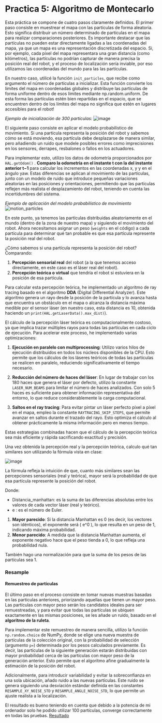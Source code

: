 # Practica 5: Algoritmo de Montecarlo
Esta práctica se compone de cuatro pasos claramente definidos. El primer paso consiste en muestrear el mapa con las partículas de forma aleatoria. Esto significa distribuir un número determinado de partículas en el mapa para realizar comparaciones posteriores. Es importante destacar que las partículas no pueden estar directamente ligadas a las coordenadas del mapa, ya que un mapa es una representación discretizada del espacio. Si, por ejemplo, cada píxel del mapa representara una gran distancia (como kilómetros), las partículas no podrían capturar de manera precisa la posición real del robot, y el proceso de localización sería inviable, por eso utilizamos las coordenadas del mundo para las
las partículas.

En nuestro caso, utilicé la función `init_particles`, que recibe como argumento el número de partículas a inicializar. Esta función convierte los límites del mapa en coordenadas globales y distribuye las partículas de forma uniforme dentro de esos límites mediante np.random.uniform. De esta forma las partículas estén bien repartidas en el espacio, que se encuentren dentro de los límites del mapa no significa que estén en lugares accesibles para el robot!

*Ejemplo de inicialización de 300 partículas:*
![image](https://github.com/user-attachments/assets/d56f476b-f7b5-48f1-abcb-63d07d10f4a2)


El siguiente paso consiste en aplicar el modelo probabilístico de movimiento. Si una partícula representa la posición del robot y sabemos cómo se está moviendo, esa partícula debe desplazarse de manera similar, pero añadiendo un ruido que modele posibles errores como imprecisiones en los sensores, derrapes, resbalones o fallos en los actuadores.

Para implementar esto, utilizo los datos de odometría proporcionados por `HAL.getOdom()` . **Comparo la odometría en el instante t con la del instante anterior t−1** para calcular los incrementos en las coordenadas x, y y en el ángulo yaw. Estas diferencias se aplican al movimiento de las partículas, junto con un modelo de ruido que introduce pequeñas variaciones aleatorias en las posiciones y orientaciones, permitiendo que las partículas reflejen más realista el desplazamiento del robot, teniendo en cuenta las incertidumbres del sistema.

*Ejemplo de aplicación del modelo probabilístico de movimiento*<br>
![motion_particles](https://github.com/user-attachments/assets/e6921a57-1ea8-485a-9ace-14570b208f62)

En este punto, ya tenemos las partículas distribuidas aleatoriamente en el mundo (dentro de la zona de nuestro mapa) y siguiendo el movimiento del robot. Ahora necesitamos asignar un peso (`weights` en el código) a cada partícula para determinar qué tan probable es que esa partícula represente la posición real del robot. 

¿Cómo sabemos si una partícula representa la posición del robot? Comparando:

1. **Percepción sensorial real** del robot (a la que tenemos acceso directamente, en este caso es el láser real del robot).
2. **Percepción teórica o virtual** que tendría el robot si estuviera en la posición de esa partícula.

Para calcular esta percepción teórica, he implementado un algoritmo de ray tracing basado en el algoritmo **DDA** (Digital Differential Analyzer). Este algoritmo genera un rayo desde la posición de la partícula y lo avanza hasta que encuentra un obstáculo en el mapa o alcanza la distancia máxima medible por el sensor láser (en nuestro caso, esta distancia es 10, obtenida haciendo un `print(HAL.getLaserData().max_dist)`).

El cálculo de la percepción láser teórica es computacionalmente costoso, ya que implica trazar múltiples rayos para todas las partículas en cada ciclo de ejecución. Para acelerar este proceso, he implementado varias optimizaciones:

1. **Ejecución en paralelo con multiprocessing**: Utilizo varios hilos de ejecución distribuidos en todos los núcleos disponibles de la CPU. Esto permite que los cálculos de los láseres teóricos de todas las partículas se realicen en paralelo, reduciendo significativamente el tiempo necesario.

2. **Reducción del número de haces del láser**: En lugar de trabajar con los 180 haces que genera el láser por defecto, utilizo la constante `LASER_NUM_BEAMS` para limitar el número de haces analizados. Con solo 5 haces es suficiente para obtener información representativa del entorno, lo que reduce considerablemente la carga computacional.

3. **Saltos en el ray tracing**: Para evitar pintar un láser perfecto píxel a píxel en el mapa, empleo la constante `RAYTRACING_SKIP_STEPS`, que permite avanzar en saltos durante el trazado del rayo. Esto optimiza el cálculo al obtener prácticamente la misma información pero en menos tiempo.

Estas estrategias combinadas hacen que el cálculo de la percepción teórica sea más eficiente y rápida sacrificando exactitud y precisión.

Una vez obtenida la percepción real y la percepción teórica, calculo qué tan similares son utilizando la fórmula vista en clase:

![image](https://github.com/user-attachments/assets/b8467978-a312-401e-9387-6b0da849d611)


La fórmula refleja la intuición de que, cuanto más similares sean las percepciones sensoriales (real y teórica), mayor será la probabilidad de que esa partícula represente la posición del robot. 

Donde:

* Distancia_manhattan: es la suma de las diferencias absolutas entre los valores de cada vector láser (real y teórico).
* e : es el número de Euler.
1. **Mayor parecido**: Si la distancia Manhattan es 0 (es decir, los vectores son idénticos), el exponente será \( e^0 \), lo que resulta en un peso de 1, indicando máxima probabilidad.
2. **Menor parecido**: A medida que la distancia Manhattan aumenta, el exponente negativo hace que el peso tienda a 0, lo que refleja una probabilidad nula.

También hago una normalización para que la suma de los pesos de las partículas sea 1.

### Resample
#### Remuestreo de partículas

El último paso en el proceso consiste en tomar nuevas muestras basadas en las partículas anteriores, priorizando aquellas que tienen un mayor peso. Las partículas con mayor peso serán los candidatos ideales para ser remuestreadas, y para evitar que todas las partículas se ubiquen exactamente en las mismas posiciones, se les añade un ruido, basado en el **algoritmo de la ruleta**.

Para implementar este remuestreo de manera sencilla, utilizo la función `np.random.choice` de NumPy, donde se elige una nueva muestra de partículas de la colección original, con la probabilidad de selección (argumento `p=`) determinada por los pesos calculados previamente. Es decir, las partículas de la siguiente generación estarán distribuidas con mayor probabilidad cerca de las partículas con mayor peso de la generación anterior. Esto permite que el algoritmo afine gradualmente la estimación de la posición del robot.

Adicionalmente, para introducir variabilidad y evitar la sobreconfianza en una sola ubicación, añado ruido a las nuevas partículas. Este ruido se genera siguiendo una desviación estándar definida en las constantes `RESAMPLE_XY_NOISE_STD` y `RESAMPLE_ANGLE_NOISE_STD`, lo que permite un ajuste realista a la localización.

El resultado es bueno teniendo en cuenta que debido a la potencia de mi ordenador solo he podido utilizar 100 partículas, converge correctamente en todas las pruebas. [Resultado](https://www.dropbox.com/scl/fi/mhn8tt9sjrejyad6yvvjb/Screencast-from-2024-12-22-17-03-18.webm?rlkey=zt5u5553q4zg9j054jcbw3wi6&st=7qh6l0p5&dl=0)

